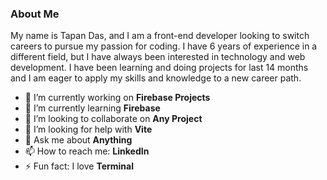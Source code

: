 ### About Me

My name is Tapan Das, and I am a front-end developer looking to switch careers to pursue my passion for coding. I have 6 years of experience in a different field, but I have always been interested in technology and web development. I have been learning and doing projects for last 14 months and I am eager to apply my skills and knowledge to a new career path.

<!-- **DasTapan/DasTapan** is a ✨ _special_ ✨ repository because its `README.md` (this file) appears on your GitHub profile.

Here are some ideas to get you started: -->

- 🔭 I’m currently working on **Firebase Projects**
- 🌱 I’m currently learning **Firebase**
- 👯 I’m looking to collaborate on **Any Project**
- 🤔 I’m looking for help with **Vite**
- 💬 Ask me about **Anything**
- 📫 How to reach me: **LinkedIn**
- ⚡ Fun fact: I love **Terminal**

